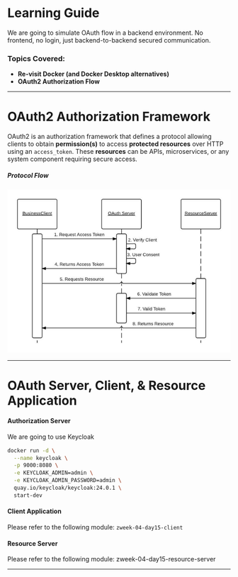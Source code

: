 # Learning Guide
We are going to simulate OAuth flow in a backend environment. No frontend, no login, just backend-to-backend secured communication.
### Topics Covered:
- **Re-visit Docker (and Docker Desktop alternatives)**
- **OAuth2 Authorization Flow**

---
# OAuth2 Authorization Framework
OAuth2 is an authorization framework that defines a protocol allowing clients to obtain **permission(s)** to access **protected resources** over HTTP using an `access_token`. These **resources** can be APIs, microservices, or any system component requiring secure access. 
##### **Protocol Flow**
![oauth2.png](oauth2.png)

---

# OAuth Server, Client, & Resource Application
#### Authorization Server
We are going to use Keycloak

```sh
docker run -d \
  --name keycloak \
  -p 9000:8080 \
  -e KEYCLOAK_ADMIN=admin \
  -e KEYCLOAK_ADMIN_PASSWORD=admin \
  quay.io/keycloak/keycloak:24.0.1 \
  start-dev
```
#### Client Application
Please refer to the following module: `zweek-04-day15-client`
#### Resource Server
Please refer to the following module: zweek-04-day15-resource-server

---

